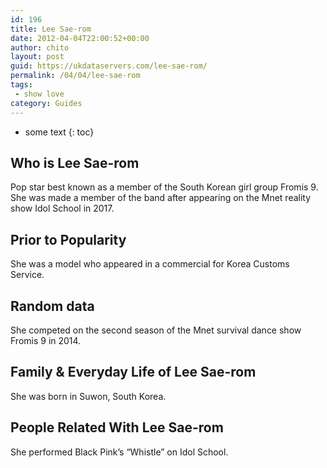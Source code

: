 ```yaml
---
id: 196
title: Lee Sae-rom
date: 2012-04-04T22:00:52+00:00
author: chito
layout: post
guid: https://ukdataservers.com/lee-sae-rom/
permalink: /04/04/lee-sae-rom
tags:
 - show love
category: Guides
---
```


* some text
{: toc}


## Who is  Lee Sae-rom
                  
                  
                  
Pop star best known as a member of the South Korean girl group Fromis 9. She was made a member of the band after appearing on the Mnet reality show Idol School in 2017.
                  
                
                
                
## Prior to Popularity 
                  
                  
                  
She was a model who appeared in a commercial for Korea Customs Service. 
                  
                
                
                
## Random data 
                  
                  
                  
She competed on the second season of the Mnet survival dance show Fromis 9 in 2014.
                  
                
                
                
## Family & Everyday Life of Lee Sae-rom
                  
                  
                  
She was born in Suwon, South Korea. 
                  
                
                
                
## People Related With  Lee Sae-rom
                  
                  
                  
She performed Black Pink&#8217;s &#8220;Whistle&#8221; on Idol School. 
                  
                
              
            
          
          
          
    
    
  
